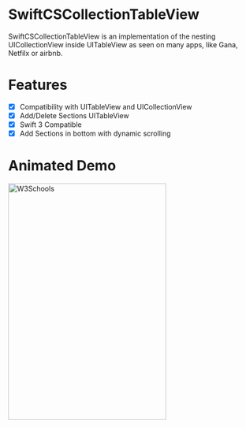 
# SwiftCSCollectionTableView

SwiftCSCollectionTableView is an implementation of the nesting UICollectionView inside UITableView as seen on many apps, like Gana, Netfilx or airbnb.


# Features

- [x] Compatibility with UITableView and UICollectionView
- [x] Add/Delete Sections UITableView 
- [x] Swift 3 Compatible 
- [x] Add Sections in bottom with dynamic scrolling

# Animated Demo

<img border="0" alt="W3Schools" src="https://cloud.githubusercontent.com/assets/12164119/23436219/bc41c3fa-fe2f-11e6-8e53-e7ac24dfa93c.gif" width="320" height="480">

